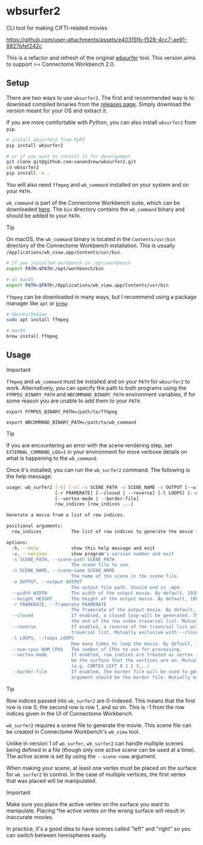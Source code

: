 # wbsurfer2
CLI tool for making CIFTI-related movies

https://github.com/user-attachments/assets/e40315fb-f528-4cc7-ae91-8827bfef242c

This is a refactor and refresh of the original [wbsurfer](https://gitlab.com/vanandrew/wbsurfer) tool.
This version aims to support >= Connectome Workbench 2.0.

## Setup

There are two ways to use `wbsurfer2`. The first and recommended way is to
download compiled binaries from the [releases page](https://github.com/vanandrew/wbsurfer2/releases).
Simply download the version meant for your OS and extract it.

If you are more comfortable with Python, you can also install `wbsurfer2` from `pip`.

```bash
# install wbsurfer2 from PyPI
pip install wbsurfer2

# or if you want to install it for development
git clone git@github.com:vanandrew/wbsurfer2.git
cd wbsurfer2
pip install -e .
```

You will also need `ffmpeg` and `wb_command` installed on your system and on your `PATH`.

`wb_command` is part of the Connectome Workbench suite, which can be downloaded
[here](https://www.humanconnectome.org/software/get-connectome-workbench). The `bin` directory
contains the `wb_command` binary and should be added to your `PATH`.

> [!TIP]
> On macOS, the `wb_command` binary is located in the `Contents/usr/bin` directory of the
> Connectome Workbench installation. This is usually `/Applications/wb_view.app/Contents/usr/bin`.

```bash
# If you installed workbench in /opt/workbench
export PATH=$PATH:/opt/workbench/bin

# on macOS
export PATH=$PATH:/Applications/wb_view.app/Contents/usr/bin
```

`ffmpeg` can be downloaded in many ways, but I recommend using a package manager like `apt` or
 [`brew`](https://brew.sh/):

```bash
# Ubuntu/Debian
sudo apt install ffmpeg

# macOS
brew install ffmpeg
```

## Usage

> [!IMPORTANT]  
> `ffmpeg` and `wb_command` must be installed and on your `PATH` for `wbsurfer2` to work.
> Alternatively, you can specify the path to both programs using the `FFMPEG_BINARY_PATH` and `WBCOMMAND_BINARY_PATH`
> environment variables, if for some reason you are unable to add them to your `PATH`.
>
> `export FFMPEG_BINARY_PATH=/path/to/ffmpeg`
>
> `export WBCOMMAND_BINARY_PATH=/path/to/wb_command`

> [!TIP]
> If you are encountering an error with the scene rendering step, set `EXTERNAL_COMMAND_LOG=1` in your
> environment for more verbose details on what is happening to the `wb_command`.

Once it's installed, you can run the `wb_surfer2` command. The following is the help message:

```bash
usage: wb_surfer2 [-h] [-v] -s SCENE_PATH -n SCENE_NAME -o OUTPUT [--width WIDTH] [--height HEIGHT]
                  [-r FRAMERATE] [--closed | --reverse] [-l LOOPS] [--num-cpus NUM_CPUS]
                  [--vertex-mode | --border-file]
                  row_indices [row_indices ...]

Generate a movie from a list of row indices.

positional arguments:
  row_indices           The list of row indices to generate the movie from.

options:
  -h, --help            show this help message and exit
  -v, --version         show program's version number and exit
  -s SCENE_PATH, --scene-path SCENE_PATH
                        The scene file to use.
  -n SCENE_NAME, --scene-name SCENE_NAME
                        The name of the scene in the scene file.
  -o OUTPUT, --output OUTPUT
                        The output file path. Should end in .mp4.
  --width WIDTH         The width of the output movie. By default, 1920 pixels.
  --height HEIGHT       The height of the output movie. By default, 1080 pixels.
  -r FRAMERATE, --framerate FRAMERATE
                        The framerate of the output movie. By default, 10 FPS.
  --closed              If enabled, a closed loop will be generated. This appends the first row index to
                        the end of the row index traversal list. Mutually exclusive with --reverse.
  --reverse             If enabled, a reverse of the traversal list will be appended to the row index
                        traversal list. Mutually exclusive with --closed.
  -l LOOPS, --loops LOOPS
                        How many times to loop the movie. By default, 1 loop.
  --num-cpus NUM_CPUS   The number of CPUs to use for processing.
  --vertex-mode         If enabled, row_indices are treated as vertex indices. The first argument should
                        be the surface that the vertices are on. Mutually exclusive with --border-file
                        (e.g. CORTEX_LEFT 0 1 2 3...)
  --border-file         If enabled, the border file will be used to generate the movie. The row_indices
                        argument should be the border file. Mutually exclusive with --vertex-mode.
  ```

> [!TIP]
> Row indices passed into `wb_surfer2` are 0-indexed. This means that the first row is row 0,
> the second row is row 1, and so on. This is -1 from the row indices given in the UI of Connectome Workbench.

`wb_surfer2` requires a scene file to generate the movie. This scene file can be created in Connectome Workbench's
`wb_view` tool.

Unlike in version 1 of `wb_surfer`, `wb_surfer2` can handle multiple scenes being defined in a file (though only one
active scene can be used at a time). The active scene is set by using the `--scene-name` argument.

When making your scene, at least one vertex must be placed on the surface for `wb_surfer2` to control. In the case of
multiple vertices, the first vertex that was placed will be manipulated.

> [!IMPORTANT]  
> Make sure you place the active vertex on the surface you want to manipulate. Placing †he active vertex on the wrong
> surface will result in inaccurate movies.
>
> In practice, it's a good idea to have scenes called "left" and "right" so you can switch between hemispheres easily.

